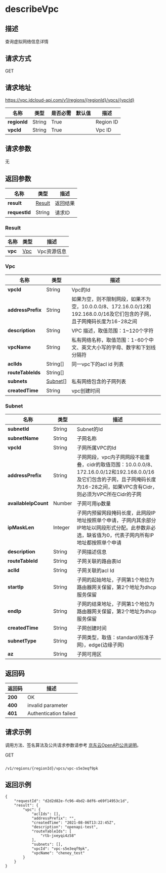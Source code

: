 # describeVpc


## 描述
查询虚拟网络信息详情

## 请求方式
GET

## 请求地址
https://vpc.jdcloud-api.com/v1/regions/{regionId}/vpcs/{vpcId}

|名称|类型|是否必需|默认值|描述|
|---|---|---|---|---|
|**regionId**|String|True| |Region ID|
|**vpcId**|String|True| |Vpc ID|

## 请求参数
无


## 返回参数
|名称|类型|描述|
|---|---|---|
|**result**|[Result](#user-content-result)|返回结果|
|**requestId**|String|请求ID|

### <div id="user-content-result">Result</div>
|名称|类型|描述|
|---|---|---|
|**vpc**|[Vpc](#user-content-vpc)|Vpc资源信息|
### <div id="user-content-vpc">Vpc</div>
|名称|类型|描述|
|---|---|---|
|**vpcId**|String|Vpc的Id|
|**addressPrefix**|String|如果为空，则不限制网段，如果不为空，10.0.0.0/8、172.16.0.0/12和192.168.0.0/16及它们包含的子网，且子网掩码长度为16-28之间|
|**description**|String|VPC 描述，取值范围：1~120个字符|
|**vpcName**|String|私有网络名称，取值范围：1-60个中文、英文大小写的字母、数字和下划线分隔符|
|**aclIds**|String[]|同一vpc下的acl id 列表|
|**routeTableIds**|String[]| |
|**subnets**|[Subnet[]](#user-content-subnet)|私有网络包含的子网列表|
|**createdTime**|String|vpc创建时间|
### <div id="user-content-subnet">Subnet</div>
|名称|类型|描述|
|---|---|---|
|**subnetId**|String|Subnet的Id|
|**subnetName**|String|子网名称|
|**vpcId**|String|子网所属VPC的Id|
|**addressPrefix**|String|子网网段，vpc内子网网段不能重叠，cidr的取值范围：10.0.0.0/8、172.16.0.0/12和192.168.0.0/16及它们包含的子网，且子网掩码长度为16-28之间，如果VPC含有Cidr，则必须为VPC所在Cidr的子网|
|**availableIpCount**|Number|子网可用ip数量|
|**ipMaskLen**|Integer|子网内预留网段掩码长度，此网段IP地址按照单个申请，子网内其余部分IP地址以网段形式分配。此参数非必选，缺省值为0，代表子网内所有IP地址都按照单个申请|
|**description**|String|子网描述信息|
|**routeTableId**|String|子网关联的路由表Id|
|**aclId**|String|子网关联的acl Id|
|**startIp**|String|子网的起始地址，子网第1个地位为路由器网关保留，第2个地址为dhcp服务保留|
|**endIp**|String|子网的结束地址，子网第1个地位为路由器网关保留，第2个地址为dhcp服务保留|
|**createdTime**|String|子网创建时间|
|**subnetType**|String|子网类型，取值：standard(标准子网)，edge(边缘子网)|
|**az**|String|子网可用区|

## 返回码
|返回码|描述|
|---|---|
|**200**|OK|
|**400**|invalid parameter|
|**401**|Authentication failed|

## 请求示例
调用方法、签名算法及公共请求参数请参考 [京东云OpenAPI公共说明](https://docs.jdcloud.com/common-declaration/api/introduction)。

GET
```

/v1/regions/{regionId}/vpcs/vpc-s5e3eqf9pk

```

## 返回示例
```
{
    "requestId": "d2d2d82e-fc96-4bd2-8df6-e69f14953c1d", 
    "result": {
        "vpc": {
            "aclIds": [], 
            "addressPrefix": "", 
            "createdTime": "2021-08-06T13:22:45Z", 
            "description": "openapi-test", 
            "routeTableIds": [
                "rtb-jxeyqi4z58"
            ], 
            "subnets": [], 
            "vpcId": "vpc-s5e3eqf9pk", 
            "vpcName": "cheney_test"
        }
    }
}
```
